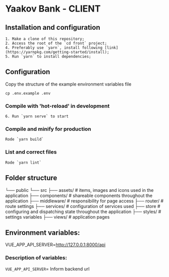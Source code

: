 # Yaakov Bank - CLIENT

## Installation and configuration
```
1. Make a clone of this repository;
2. Access the root of the `cd front` project;
4. Preferably use `yarn`, install following [link](https://yarnpkg.com/getting-started/install);
5. Run `yarn` to install dependencies;
```

## Configuration

Copy the structure of the example environment variables file

```
cp .env.example .env
```

### Compile with 'hot-reload' in development
```
6. Run `yarn serve` to start
```

### Compile and minify for production
```
Rode `yarn build`
```

### List and correct files
```
Rode `yarn lint`
```

## Folder structure


└── public
└── src
    ├── assets/ # items, images and icons used in the application
    ├── components/ # shareable components throughout the application
    ├── middleware/ # responsibility for page access
    ├── router/ # route settings
    ├── services/ # configuration of services used
    ├── store # configuring and dispatching state throughout the application
    ├── styles/ # settings variables
    ├── views/ # application pages


## Environment variables:


VUE_APP_API_SERVER=http://127.0.0.1:8000/api


### Description of variables:

`VUE_APP_API_SERVER`= Inform backend url